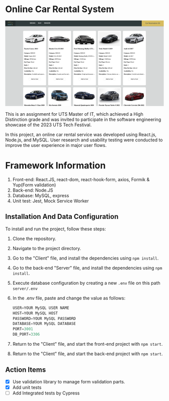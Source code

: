 # Online Car Rental System

![Alt text](https://github.com/kevinyen83/OnlineCarRentalSystem/blob/main/client/screenshots/homepage.png)

This is an assignment for UTS Master of IT, which achieved a High Distinction grade and was invited to participate in the software engineering showcase of the 2023 UTS Tech Festival.

In this project, an online car rental service was developed using React.js, Node.js, and MySQL. User research and usability testing were conducted to improve the user experience in major user flows.

# Framework Information

1.  Front-end: React.JS, react-dom, react-hook-form, axios, Formik & Yup(Form validation)
2.  Back-end: Node.JS
3.  Database: MySQL, express
4.  Unit test: Jest, Mock Service Worker

## Installation And Data Configuration

To install and run the project, follow these steps:

1.  Clone the repository.
2.  Navigate to the project directory.
3.  Go to the "Client" file, and install the dependencies using `npm install`.
4.  Go to the back-end "Server" file, and install the dependencies using `npm install`.
5.  Execute database configuration by creating a new `.env` file on this path `server/.env`
6.  In the .env file, paste and change the value as follows:

    ```javascript
    USER=YOUR MySQL USER NAME
    HOST=YOUR MySQL HOST
    PASSWORD=YOUR MySQL PASSWORD
    DATABASE=YOUR MySQL DATABASE
    PORT=3001
    DB_PORT=3306
    ```

7.  Return to the "Client" file, and start the front-end project with `npm start`.
8.  Return to the "Client" file, and start the back-end project with `npm start`.

## Action Items

- [x] Use validation library to manage form validation parts.
- [x] Add unit tests
- [ ] Add Integrated tests by Cypress
